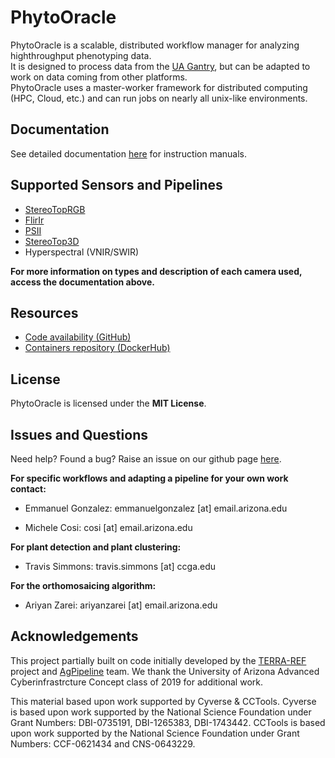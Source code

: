 # PhytoOracle

PhytoOracle is a scalable, distributed workflow manager for analyzing highthroughput phenotyping data.  
It is designed to process data from the [UA Gantry](https://uanews.arizona.edu/story/world-s-largest-robotic-field-scanner-now-place), but can be adapted to work on data coming from other platforms.  
PhytoOracle uses a master-worker framework for distributed computing (HPC, Cloud, etc.) and can run jobs on nearly all unix-like environments. 

## Documentation

See detailed documentation [here](https://phytooracle.readthedocs.io) for instruction manuals. 

## Supported Sensors and Pipelines

+ [StereoTopRGB](https://phytooracle.readthedocs.io/en/latest/4_StereoTopRGB_run.html)
+ [FlirIr](https://phytooracle.readthedocs.io/en/latest/5_FlirIr_run.html)
+ [PSII](https://phytooracle.readthedocs.io/en/latest/7_PSII_run.html)
+ [StereoTop3D](https://phytooracle.readthedocs.io/en/latest/8_3D_run.html)
+ Hyperspectral (VNIR/SWIR)

**For more information on types and description of each camera used, access the documentation above.**

## Resources

+ [Code availability (GitHub)](https://github.com/phytooracle)
+ [Containers repository (DockerHub)](https://hub.docker.com/u/phytooracle)

## License 

PhytoOracle is licensed under the **MIT License**.

## Issues and Questions

Need help? Found a bug? Raise an issue on our github page [here](https://github.com/LyonsLab/PhytoOracle/issues).

**For specific workflows and adapting a pipeline for your own work contact:**

+ Emmanuel Gonzalez: emmanuelgonzalez [at] email.arizona.edu

+ Michele Cosi: cosi [at] email.arizona.edu

**For plant detection and plant clustering:**

+ Travis Simmons: travis.simmons [at] ccga.edu

**For the orthomosaicing algorithm:**

+ Ariyan Zarei: ariyanzarei [at] email.arizona.edu

## Acknowledgements

This project partially built on code initially developed by the [TERRA-REF](https://www.terraref.org/) project and [AgPipeline](https://github.com/AgPipeline/) team. We thank the University of Arizona Advanced Cyberinfrastrcture Concept class of 2019 for additional work.

This material based upon work supported by Cyverse & CCTools. Cyverse is based upon work supported by the National Science Foundation under Grant Numbers: DBI-0735191, DBI-1265383, DBI-1743442. CCTools is based upon work supported by the National Science Foundation under Grant Numbers: CCF-0621434 and CNS-0643229. 

